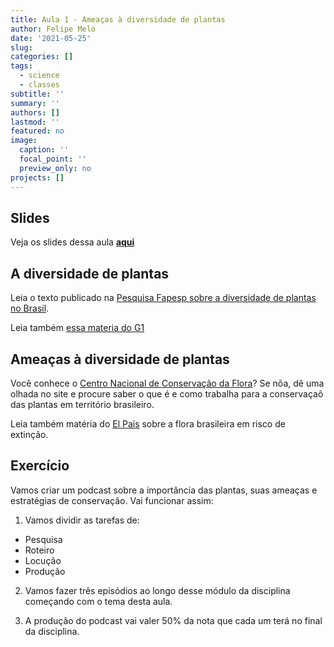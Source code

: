 ```yaml
---
title: Aula 1 - Ameaças à diversidade de plantas
author: Felipe Melo
date: '2021-05-25'
slug: 
categories: []
tags:
  - science
  - classes
subtitle: ''
summary: ''
authors: []
lastmod: ''
featured: no
image:
  caption: ''
  focal_point: ''
  preview_only: no
projects: []
---
```


## Slides

Veja os slides dessa aula [**aqui**](https://fplmelo.github.io/boteco/ameaças_boteco.html#1)


## A diversidade de plantas

Leia o texto publicado na [Pesquisa Fapesp sobre a diversidade de plantas no Brasil](https://revistapesquisa.fapesp.br/a-maior-diversidade-de-plantas-do-mundo/).

Leia também [essa materia do G1](https://g1.globo.com/sp/campinas-regiao/terra-da-gente/noticia/2021/04/13/brasil-abriga-a-maior-diversidade-de-plantas-nativas-do-mundo.ghtml)

## Ameaças à diversidade de plantas

Você conhece o [Centro Nacional de Conservação da Flora](http://cncflora.jbrj.gov.br/portal)? Se nõa, dê uma olhada no site e procure saber o que é e como trabalha para a conservaçaõ das plantas em território brasileiro.

Leia também matéria do [El Pais](https://brasil.elpais.com/brasil/2014/11/14/politica/1415920874_248706.html) sobre a flora brasileira em risco de extinção.

## Exercício

Vamos criar um podcast sobre a importância das plantas, suas ameaças e estratégias de conservação. Vai funcionar assim:

1) Vamos dividir as tarefas de:

- Pesquisa
- Roteiro
- Locução
- Produção

2) Vamos fazer três episódios ao longo desse módulo da disciplina começando com o tema desta aula.

3) A produção do podcast vai valer 50% da nota que cada um terá no final da disciplina.








